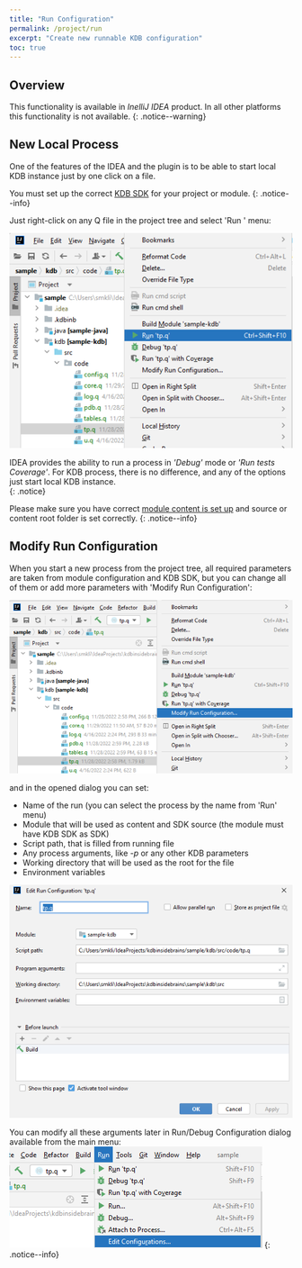 ```yaml
---
title: "Run Configuration"
permalink: /project/run
excerpt: "Create new runnable KDB configuration"
toc: true
---
```


## Overview
This functionality is available in _InelliJ IDEA_ product. In all other platforms this functionality is not available.
{: .notice--warning}

## New Local Process

One of the features of the IDEA and the plugin is to be able to start local KDB instance just by one click on a file.

You must set up the correct [KDB SDK](/project/sdk) for your project or module.
{: .notice--info}

Just right-click on any Q file in the project tree and select 'Run <filename>' menu:

![runFromProject](/assets/images/project/run/runFromProject.png)

IDEA provides the ability to run a process in _'Debug'_ mode or _'Run tests Coverage'_. For KDB process, there is no
difference, and any of the options just start local KDB instance.  
{: .notice}

Please make sure you have correct [module content is set up](/project/module#module-content) and source or content root
folder is set correctly.
{: .notice--info}

## Modify Run Configuration

When you start a new process from the project tree, all required parameters are taken from module configuration and KDB
SDK, but you can change all of them or add more parameters with 'Modify Run Configuration':

![runModifyMenu](/assets/images/project/run/runModifyMenu.png)

and in the opened dialog you can set:
- Name of the run (you can select the process by the name from 'Run' menu)
- Module that will be used as content and SDK source (the module must have KDB SDK as SDK)
- Script path, that is filled from running file
- Any process arguments, like _-p <port>_ or any other KDB parameters
- Working directory that will be used as the root for the file
- Environment variables

![runModifySetup](/assets/images/project/run/runModifySetup.png)

You can modify all these arguments later in Run/Debug Configuration dialog available from the main menu:
![runEditConfiguration](/assets/images/project/run/runEditConfiguration.png)
{: .notice--info}
